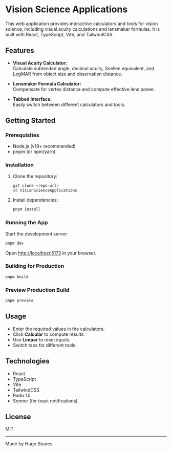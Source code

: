 # Vision Science Applications

This web application provides interactive calculators and tools for vision science, including visual acuity calculations and lensmaker formulas. It is built with React, TypeScript, Vite, and TailwindCSS.

## Features

- **Visual Acuity Calculator:**  
  Calculate subtended angle, decimal acuity, Snellen equivalent, and LogMAR from object size and observation distance.

- **Lensmaker Formula Calculator:**  
  Compensate for vertex distance and compute effective lens power.

- **Tabbed Interface:**  
  Easily switch between different calculators and tools.

## Getting Started

### Prerequisites

- Node.js (v18+ recommended)
- pnpm (or npm/yarn)

### Installation

1. Clone the repository:
   ```sh
   git clone <repo-url>
   cd VisionScienceApplications
   ```

2. Install dependencies:
   ```sh
   pnpm install
   ```

### Running the App

Start the development server:
```sh
pnpm dev
```
Open [http://localhost:5173](http://localhost:5173) in your browser.

### Building for Production

```sh
pnpm build
```

### Preview Production Build

```sh
pnpm preview
```

## Usage

- Enter the required values in the calculators.
- Click **Calcular** to compute results.
- Use **Limpar** to reset inputs.
- Switch tabs for different tools.

## Technologies

- React
- TypeScript
- Vite
- TailwindCSS
- Radix UI
- Sonner (for toast notifications)

## License

MIT

---

Made by Hugo Soares